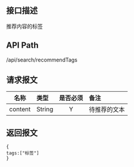 ## 接口描述
推荐内容的标签
## API Path
/api/search/recommendTags
## 请求报文
|名称         |类型           |是否必须   |备注                                 |
|-------------|:--------------|:---------:|:------------------------------------|
|content    |String    |Y    |待推荐的文本    |
## 返回报文
    {
    tags:["标签"]
    }

